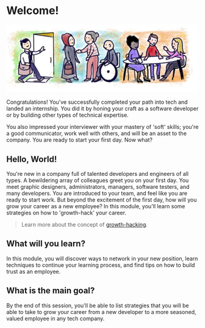 # Welcome!

![your first day in a new job](../media/first-day.png)

Congratulations! You've successfully completed your path into tech and landed an internship. You did it by honing your craft as a software developer or by building other types of technical expertise. 

You also impressed your interviewer with your mastery of 'soft' skills; you're a good communicator, work well with others, and will be an asset to the company. You are ready to start your first day. Now what?
## Hello, World!

You're new in a company full of talented developers and engineers of all types. A bewildering array of colleagues greet you on your first day. You meet graphic designers, administrators, managers, software testers, and many developers. You are introduced to your team, and feel like you are ready to start work. But beyond the excitement of the first day, how will you grow your career as a new employee? In this module, you'll learn some strategies on how to 'growth-hack' your career.

> Learn more about the concept of [growth-hacking](https://www.linkedin.com/learning/growth-hacking-foundations/grow-your-business-with-growth-marketing?u=3322).
## What will you learn?

In this module, you will discover ways to network in your new position, learn techniques to continue your learning process, and find tips on how to build trust as an employee.
## What is the main goal?

By the end of this session, you'll be able to list strategies that you will be able to take to grow your career from a new developer to a more seasoned, valued employee in any tech company.